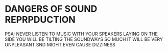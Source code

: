 # DANGERS OF SOUND REPRPDUCTION

PSA: NEVER LISTEN TO MUSIC WITH YOUR SPEAKERS LAYING ON THE SIDE YOU WILL BE TILTING THE SOUNDWAYS SO MUCH IT WILL BE VERY UNPLEASANT SND MIGHT EVEN CAUSE DIZZINESS

